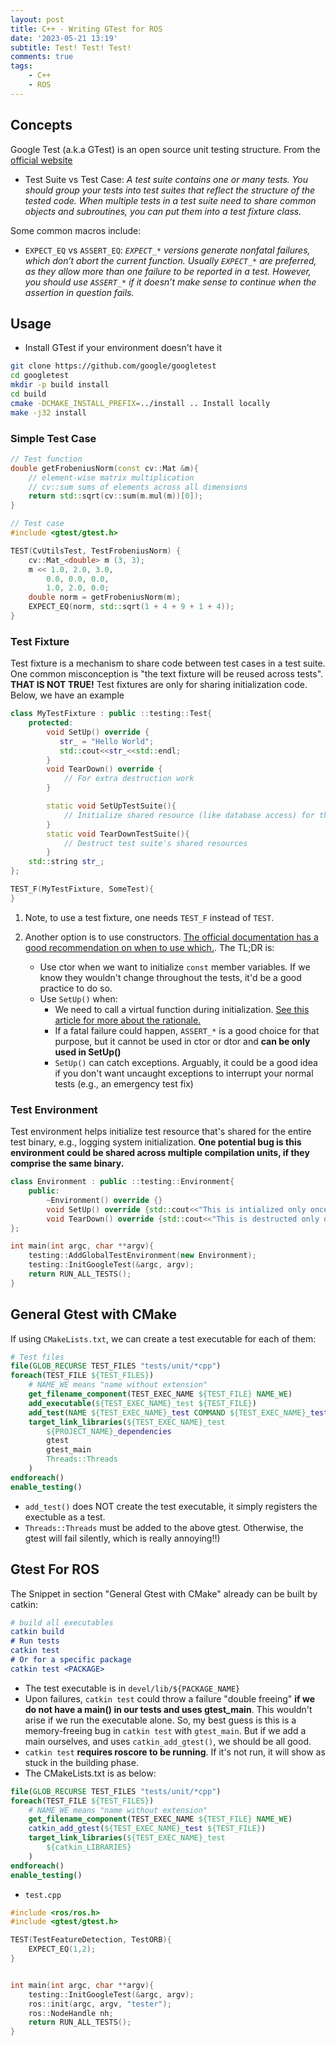 ```yaml
---
layout: post
title: C++ - Writing GTest for ROS
date: '2023-05-21 13:19'
subtitle: Test! Test! Test!
comments: true
tags:
    - C++
    - ROS
---
```


## Concepts

Google Test (a.k.a GTest) is an open source unit testing structure. From the [official website](http://google.github.io/googletest/primer.html)

- Test Suite vs Test Case: *A test suite contains one or many tests. You should group your tests into test suites that reflect the structure of the tested code. When multiple tests in a test suite need to share common objects and subroutines, you can put them into a test fixture class.*

Some common macros include:

- `EXPECT_EQ` vs `ASSERT_EQ`: *`EXPECT_*` versions generate nonfatal failures, which don’t abort the current function. Usually `EXPECT_*` are preferred, as they allow more than one failure to be reported in a test. However, you should use  `ASSERT_*` if it doesn’t make sense to continue when the assertion in question fails.*

## Usage

- Install GTest if your environment doesn't have it

```bash
git clone https://github.com/google/googletest
cd googletest
mkdir -p build install
cd build
cmake -DCMAKE_INSTALL_PREFIX=../install .. Install locally
make -j32 install
```

### Simple Test Case

```cpp
// Test function
double getFrobeniusNorm(const cv::Mat &m){
    // element-wise matrix multiplication 
    // cv::sum sums of elements across all dimensions
    return std::sqrt(cv::sum(m.mul(m))[0]);
}

// Test case
#include <gtest/gtest.h>

TEST(CvUtilsTest, TestFrobeniusNorm) {
    cv::Mat_<double> m (3, 3);
    m << 1.0, 2.0, 3.0,
        0.0, 0.0, 0.0,
        1.0, 2.0, 0.0;
    double norm = getFrobeniusNorm(m);
    EXPECT_EQ(norm, std::sqrt(1 + 4 + 9 + 1 + 4));
}
```

### Test Fixture

Test fixture is a mechanism to share code between test cases in a test suite. One common misconception is "the text fixture will be reused across tests". **THAT IS NOT TRUE!** Test fixtures are only for sharing initialization code. Below, we have an example

```cpp
class MyTestFixture : public ::testing::Test{
    protected:
        void SetUp() override {
           str_ = "Hello World";
           std::cout<<str_<<std::endl;
        }
        void TearDown() override {
            // For extra destruction work
        }

        static void SetUpTestSuite(){
            // Initialize shared resource (like database access) for the entire test suite
        }
        static void TearDownTestSuite(){
            // Destruct test suite's shared resources
        }
    std::string str_;
};

TEST_F(MyTestFixture, SomeTest){
}
```

1. Note, to use a test fixture, one needs `TEST_F` instead of `TEST`.
2. Another option is to use constructors. [The official documentation has a good recommendation on when to use which.](https://google.github.io/googletest/faq.html#CtorVsSetUp). The TL;DR is:

    - Use ctor when we want to initialize `const` member variables. If we know they wouldn't change throughout the tests, it'd be a good practice to do so.
    - Use `SetUp()` when:
        - We need to call a virtual function during initialization. [See this article for more about the rationale.](./2024-01-05-cpp-virtual.markdown)
        - If a fatal failure could happen, `ASSERT_*` is a good choice for that purpose, but it cannot be used in ctor or dtor and **can be only used in SetUp()**
        - `SetUp()` can catch exceptions. Arguably, it could be a good idea if you don't want uncaught exceptions to interrupt your normal tests (e.g., an emergency test fix)

### Test Environment

Test environment helps initialize test resource that's shared for the entire test binary, e.g., logging system initialization. **One potential bug is this environment could be shared across multiple compilation units, if they comprise the same binary.**

```cpp
class Environment : public ::testing::Environment{
    public:
        ~Environment() override {}
        void SetUp() override {std::cout<<"This is intialized only once globally"<<std::endl;}
        void TearDown() override {std::cout<<"This is destructed only once globally"<<std::endl;}
};

int main(int argc, char **argv){
    testing::AddGlobalTestEnvironment(new Environment);
    testing::InitGoogleTest(&argc, argv);
    return RUN_ALL_TESTS();
}
```

## General Gtest with CMake

If using `CMakeLists.txt`, we can create a test executable for each of them:

```cmake
# Test files
file(GLOB_RECURSE TEST_FILES "tests/unit/*cpp")
foreach(TEST_FILE ${TEST_FILES})
    # NAME_WE means "name without extension"
    get_filename_component(TEST_EXEC_NAME ${TEST_FILE} NAME_WE)
    add_executable(${TEST_EXEC_NAME}_test ${TEST_FILE})
    add_test(NAME ${TEST_EXEC_NAME}_test COMMAND ${TEST_EXEC_NAME}_test)
    target_link_libraries(${TEST_EXEC_NAME}_test
        ${PROJECT_NAME}_dependencies
        gtest
        gtest_main
        Threads::Threads
    )
endforeach()
enable_testing()
```

- `add_test()` does NOT create the test executable, it simply registers the exectuble as a test.
- `Threads::Threads` must be added to the above gtest. Otherwise, the gtest will fail silently, which is really annoying!!)

## Gtest For ROS

The Snippet in section "General Gtest with CMake"  already can be built by catkin:

```cmake
# build all executables
catkin build
# Run tests
catkin test
# Or for a specific package
catkin test <PACKAGE>
```

- The test executable is in `devel/lib/${PACKAGE_NAME}`
- Upon failures, `catkin test` could throw a failure "double freeing"  **if we do not have a main() in our tests and uses gtest_main**. This wouldn't arise if we run the executable alone.
So, my best guess is this is a memory-freeing bug in `catkin test` with `gtest_main`. But if we add a main ourselves, and uses `catkin_add_gtest()`, we should be all good.
- `catkin test` **requires roscore to be running**. If it's not run, it will show as stuck in the building phase.
- The CMakeLists.txt is as below:

```cmake
file(GLOB_RECURSE TEST_FILES "tests/unit/*cpp")
foreach(TEST_FILE ${TEST_FILES})
    # NAME_WE means "name without extension"
    get_filename_component(TEST_EXEC_NAME ${TEST_FILE} NAME_WE)
    catkin_add_gtest(${TEST_EXEC_NAME}_test ${TEST_FILE})
    target_link_libraries(${TEST_EXEC_NAME}_test
        ${catkin_LIBRARIES}
    )
endforeach()
enable_testing()
```

- `test.cpp`

```cpp
#include <ros/ros.h>
#include <gtest/gtest.h>

TEST(TestFeatureDetection, TestORB){
    EXPECT_EQ(1,2);
}


int main(int argc, char **argv){
    testing::InitGoogleTest(&argc, argv);
    ros::init(argc, argv, "tester");
    ros::NodeHandle nh;
    return RUN_ALL_TESTS();
}
```
